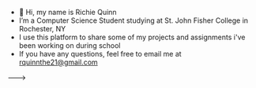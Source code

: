 - 👋 Hi, my name is Richie Quinn
- I’m a Computer Science Student studying at St. John Fisher College in Rochester, NY
- I use this platform to share some of my projects and assignments i've been working on during school
- If you have any questions, feel free to email me at rquinnthe21@gmail.com

--->
